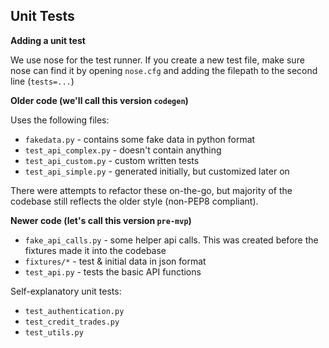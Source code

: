 Unit Tests
----------------
**Adding a unit test**

We use nose for the test runner. If you create a new test file, make sure nose can find it by opening `nose.cfg` and adding the filepath to the second line (`tests=...`)

**Older code (we'll call this version `codegen`)**

Uses the following files:
- `fakedata.py` - contains some fake data in python format
- `test_api_complex.py` - doesn't contain anything
- `test_api_custom.py` - custom written tests
- `test_api_simple.py` - generated initially, but customized later on

There were attempts to refactor these on-the-go, but majority of the codebase still reflects the older style (non-PEP8 compliant).

**Newer code (let's call this version `pre-mvp`)**
- `fake_api_calls.py` - some helper api calls. This was created before the fixtures made it into the codebase
- `fixtures/*` - test & initial data in json format
- `test_api.py` - tests the basic API functions

Self-explanatory unit tests:
- `test_authentication.py`
- `test_credit_trades.py`
- `test_utils.py`
